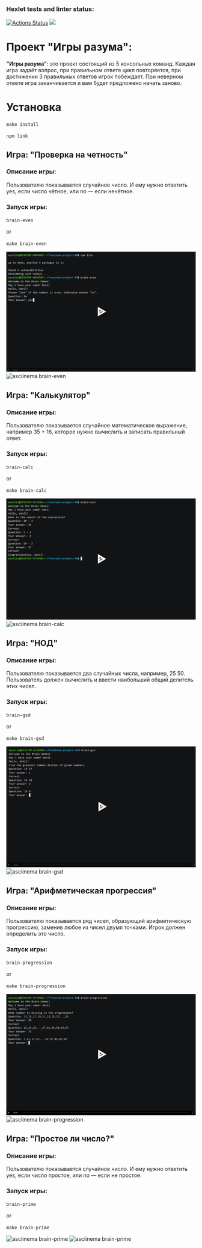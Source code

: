 ### Hexlet tests and linter status:
[![Actions Status](https://github.com/Moonlin14/frontend-project-44/actions/workflows/hexlet-check.yml/badge.svg)](https://github.com/Moonlin14/frontend-project-44/actions)
<a href="https://codeclimate.com/github/Moonlin14/frontend-project-44/maintainability"><img src="https://api.codeclimate.com/v1/badges/a477c8052ebe69288a43/maintainability" /></a>

# Проект "Игры разума":
**"Игры разума"**: это проект состоящий из 5 консольных команд. Каждая игра задаёт вопрос, при правильном ответе цикл повторяется, при достижении 3 правильных ответов игрок побеждает. При неверном ответе игра заканчивается и вам будет предложено начать заново.
# Установка 
`
make install
`

`
npm link
`
## Игра: "Проверка на четность"
### Описание игры:
Пользователю показывается случайное число. И ему нужно ответить yes, если число чётное, или no — если нечётное.
### Запуск игры:
`
brain-even
`

or

`
make brain-even
`

![asciinema brain-even](https://github.com/Moonlin14/frontend-project-44/blob/main/asciinema%20scrinshots/image.png)
![asciinema brain-even](https://asciinema.org/a/S7BQXQbtd7XAguOBHucVIgZBS)
## Игра: "Калькулятор"
### Описание игры:
Пользователю показывается случайное математическое выражение, например 35 + 16, которое нужно вычислить и записать правильный ответ.
### Запуск игры:
`
brain-calc
`

or

`
make brain-calc
`

![asciinema brain-calc](https://github.com/Moonlin14/frontend-project-44/blob/main/asciinema%20scrinshots/image-1.png)
![asciinema brain-calc](https://asciinema.org/a/Oqmdp0wnhPasVSdvRRYWYY5fz)
## Игра: "НОД"
### Описание игры:
Пользователю показывается два случайных числа, например, 25 50. Пользователь должен вычислить и ввести наибольший общий делитель этих чисел.
### Запуск игры:
`
brain-gsd
`

or

`
make brain-gsd
`

![asciinema brain-gsd](https://github.com/Moonlin14/frontend-project-44/blob/main/asciinema%20scrinshots/image-2.png)
![asciinema brain-gsd](https://asciinema.org/a/Ej3ocFbt0E6AOK23msQ1xUkHy)
## Игра: "Арифметическая прогрессия"
### Описание игры:
Пользователю показывается ряд чисел, образующий арифметическую прогрессию, заменив любое из чисел двумя точками. Игрок должен определить это число.
### Запуск игры:
`
brain-progression
`

or

`
make brain-progression
`

![asciinema brain-progression](https://github.com/Moonlin14/frontend-project-44/blob/main/asciinema%20scrinshots/image-3.png)
![asciinema brain-progression](https://asciinema.org/a/2YHWUbIJ3TvC0S9sr3EaUm1kg)
## Игра: "Простое ли число?"
### Описание игры:
Пользователю показывается случайное число. И ему нужно ответить yes, если число простое, или no — если не простое.
### Запуск игры:
`
brain-prime
`

or

`
make brain-prime
`

![asciinema brain-prime](https://asciinema.org/a/pkatDCxJ4rEWN0RX0myMlGyH8)
![asciinema brain-prime](https://asciinema.org/a/pkatDCxJ4rEWN0RX0myMlGyH8)